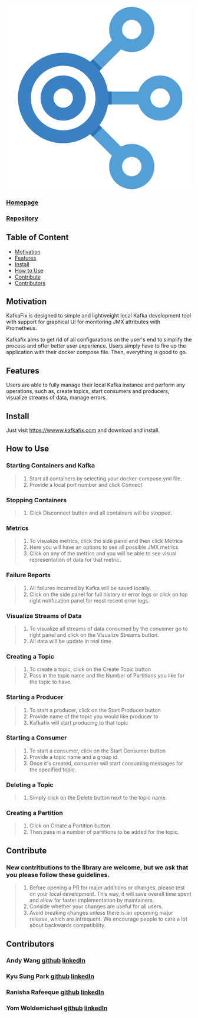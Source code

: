 ![logo](<https://github.com/oslabs-beta/kafkafix/blob/main/documents/KafkaFix%20(png).png>)

### [Homepage](https://www.kafkafix.com)

### [Repository](https://github.com/oslabs-beta/kafkafix)

## Table of Content

- [Motivation](#-motivation)
- [Features](#-features)
- [Install](#-install)
- [How to Use](#-how-to-use)
- [Contribute](#-contribute)
- [Contributors](#-contributors)

## Motivation

KafkaFix is designed to simple and lightweight local Kafka development tool with support for graphical UI for monitoring JMX attributes with Prometheus.

Kafkafix aims to get rid of all configurations on the user's end to simplify the process and offer better user experience. Users simply have to fire up the application with their docker compose file. Then, everything is good to go.

## Features

Users are able to fully manage their local Kafka instance and perform any operations, such as, create topics, start consumers and producers, visualize streams of data, manage errors.

## Install

Just visit https://wwww.kafkafix.com and download and install.

## How to Use

### Starting Containers and Kafka

> 1. Start all containers by selecting your docker-compose.yml file.
> 2. Provide a local port number and click Connect

### Stopping Containers

> 1. Click Disconnect button and all containers will be stopped.

### Metrics

> 1. To visualize metrics, click the side panel and then click Metrics
> 2. Here you will have an options to see all possible JMX metrics
> 3. Click on any of the metrics and you will be able to see visual representation of data for that metric.

### Failure Reports

> 1. All failures incurred by Kafka will be saved locally.
> 2. Click on the side panel for full history or error logs or click on top right notification panel for most recent error logs.

### Visualize Streams of Data

> 1. To visualize all streams of data consumed by the conusmer go to right panel and click on the Visualize Streams button.
> 2. All data will be update in real time.

### Creating a Topic

> 1. To create a topic, click on the Create Topic button
> 2. Pass in the topic name and the Number of Partitions you like for the topic to have.

### Starting a Producer

> 1. To start a producer, click on the Start Producer button
> 2. Provide name of the topic you would like producer to
> 3. Kafkafix will start producing to that topic

### Starting a Consumer

> 1. To start a consumer, click on the Start Consumer button
> 2. Provide a topic name and a group id.
> 3. Once it's created, consumer will start consuming messages for the specified topic.

### Deleting a Topic

> 1. Simply click on the Delete button next to the topic name.

### Creating a Partition

> 1. Click on Create a Partition button.
> 2. Then pass in a number of partitions to be added for the topic.

## Contribute

### New contritbutions to the library are welcome, but we ask that you please follow these guidelines.

> 1. Before opening a PR for major additions or changes, please test on your local development. This way, it will save overall time spent and allow for faster implementation by maintainers.
> 2. Conside whether your changes are useful for all users.
> 3. Avoid breaking changes unless there is an upcoming major release, which are infrequent. We encourage people to care a lot about backwards compatibility.

## Contributors

### Andy Wang [github](https://github.com/andywang0121) [linkedIn](https://www.linkedin.com/in/andywang0121/)

### Kyu Sung Park [github](https://github.com/qkrrbtjd90) [linkedIn](https://www.linkedin.com/in/kyusungpark/)

### Ranisha Rafeeque [github](https://github.com/ranisharafeeque) [linkedIn](https://www.linkedin.com/in/ranisha-rafeeque-s-k/)

### Yom Woldemichael [github](https://github.com/yomwold) [linkedIn](https://www.linkedin.com/in/yomfwoldemichael/)
